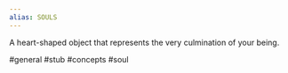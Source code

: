 ```yaml
---
alias: SOULS
---
```


A heart-shaped object that represents the very culmination of your being.

#general #stub #concepts #soul 
